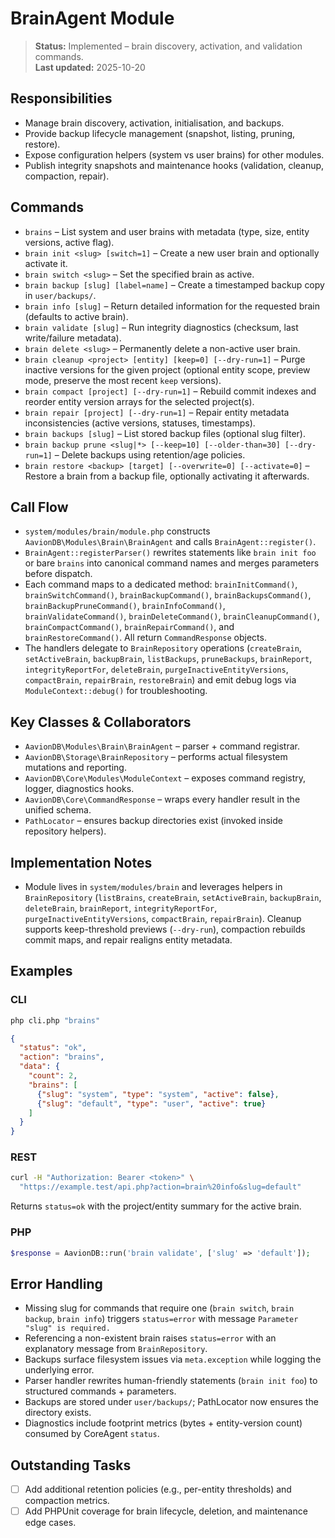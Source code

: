 # BrainAgent Module

> **Status:** Implemented – brain discovery, activation, and validation commands.  
> **Last updated:** 2025-10-20

## Responsibilities
- Manage brain discovery, activation, initialisation, and backups.
- Provide backup lifecycle management (snapshot, listing, pruning, restore).
- Expose configuration helpers (system vs user brains) for other modules.
- Publish integrity snapshots and maintenance hooks (validation, cleanup, compaction, repair).

## Commands
- `brains` – List system and user brains with metadata (type, size, entity versions, active flag).
- `brain init <slug> [switch=1]` – Create a new user brain and optionally activate it.
- `brain switch <slug>` – Set the specified brain as active.
- `brain backup [slug] [label=name]` – Create a timestamped backup copy in `user/backups/`.
- `brain info [slug]` – Return detailed information for the requested brain (defaults to active brain).
- `brain validate [slug]` – Run integrity diagnostics (checksum, last write/failure metadata).
- `brain delete <slug>` – Permanently delete a non-active user brain.
- `brain cleanup <project> [entity] [keep=0] [--dry-run=1]` – Purge inactive versions for the given project (optional entity scope, preview mode, preserve the most recent `keep` versions).
- `brain compact [project] [--dry-run=1]` – Rebuild commit indexes and reorder entity version arrays for the selected project(s).
- `brain repair [project] [--dry-run=1]` – Repair entity metadata inconsistencies (active versions, statuses, timestamps).
- `brain backups [slug]` – List stored backup files (optional slug filter).
- `brain backup prune <slug|*> [--keep=10] [--older-than=30] [--dry-run=1]` – Delete backups using retention/age policies.
- `brain restore <backup> [target] [--overwrite=0] [--activate=0]` – Restore a brain from a backup file, optionally activating it afterwards.

## Call Flow
- `system/modules/brain/module.php` constructs `AavionDB\Modules\Brain\BrainAgent` and calls `BrainAgent::register()`.
- `BrainAgent::registerParser()` rewrites statements like `brain init foo` or bare `brains` into canonical command names and merges parameters before dispatch.
- Each command maps to a dedicated method: `brainInitCommand()`, `brainSwitchCommand()`, `brainBackupCommand()`, `brainBackupsCommand()`, `brainBackupPruneCommand()`, `brainInfoCommand()`, `brainValidateCommand()`, `brainDeleteCommand()`, `brainCleanupCommand()`, `brainCompactCommand()`, `brainRepairCommand()`, and `brainRestoreCommand()`. All return `CommandResponse` objects.
- The handlers delegate to `BrainRepository` operations (`createBrain`, `setActiveBrain`, `backupBrain`, `listBackups`, `pruneBackups`, `brainReport`, `integrityReportFor`, `deleteBrain`, `purgeInactiveEntityVersions`, `compactBrain`, `repairBrain`, `restoreBrain`) and emit debug logs via `ModuleContext::debug()` for troubleshooting.

## Key Classes & Collaborators
- `AavionDB\Modules\Brain\BrainAgent` – parser + command registrar.
- `AavionDB\Storage\BrainRepository` – performs actual filesystem mutations and reporting.
- `AavionDB\Core\Modules\ModuleContext` – exposes command registry, logger, diagnostics hooks.  
- `AavionDB\Core\CommandResponse` – wraps every handler result in the unified schema.  
- `PathLocator` – ensures backup directories exist (invoked inside repository helpers).

## Implementation Notes
- Module lives in `system/modules/brain` and leverages helpers in `BrainRepository` (`listBrains`, `createBrain`, `setActiveBrain`, `backupBrain`, `deleteBrain`, `brainReport`, `integrityReportFor`, `purgeInactiveEntityVersions`, `compactBrain`, `repairBrain`). Cleanup supports keep-threshold previews (`--dry-run`), compaction rebuilds commit maps, and repair realigns entity metadata.

## Examples

### CLI
```bash
php cli.php "brains"
```
```json
{
  "status": "ok",
  "action": "brains",
  "data": {
    "count": 2,
    "brains": [
      {"slug": "system", "type": "system", "active": false},
      {"slug": "default", "type": "user", "active": true}
    ]
  }
}
```

### REST
```bash
curl -H "Authorization: Bearer <token>" \
  "https://example.test/api.php?action=brain%20info&slug=default"
```
Returns `status=ok` with the project/entity summary for the active brain.

### PHP
```php
$response = AavionDB::run('brain validate', ['slug' => 'default']);
```

## Error Handling
- Missing slug for commands that require one (`brain switch`, `brain backup`, `brain info`) triggers `status=error` with message `Parameter "slug" is required.`
- Referencing a non-existent brain raises `status=error` with an explanatory message from `BrainRepository`.
- Backups surface filesystem issues via `meta.exception` while logging the underlying error.
- Parser handler rewrites human-friendly statements (`brain init foo`) to structured commands + parameters.
- Backups are stored under `user/backups/`; PathLocator now ensures the directory exists.
- Diagnostics include footprint metrics (bytes + entity-version count) consumed by CoreAgent `status`.

## Outstanding Tasks
- [ ] Add additional retention policies (e.g., per-entity thresholds) and compaction metrics.
- [ ] Add PHPUnit coverage for brain lifecycle, deletion, and maintenance edge cases.
